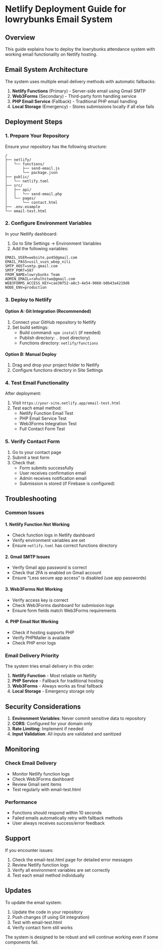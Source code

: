 # Netlify Deployment Guide for lowrybunks Email System

## Overview
This guide explains how to deploy the lowrybunks attendance system with working email functionality on Netlify hosting.

## Email System Architecture

The system uses multiple email delivery methods with automatic fallbacks:

1. **Netlify Functions** (Primary) - Server-side email using Gmail SMTP
2. **Web3Forms** (Secondary) - Third-party form handling service
3. **PHP Email Service** (Fallback) - Traditional PHP email handling
4. **Local Storage** (Emergency) - Stores submissions locally if all else fails

## Deployment Steps

### 1. Prepare Your Repository

Ensure your repository has the following structure:
```
/
├── netlify/
│   └── functions/
│       ├── send-email.js
│       └── package.json
├── public/
│   └── netlify.toml
├── src/
│   ├── api/
│   │   └── send-email.php
│   └── pages/
│       └── contact.html
├── .env.example
└── email-test.html
```

### 2. Configure Environment Variables

In your Netlify dashboard:

1. Go to Site Settings → Environment Variables
2. Add the following variables:

```
EMAIL_USER=website.po45@gmail.com
EMAIL_PASS=usil_vuzn_wbep_nili
SMTP_HOST=smtp.gmail.com
SMTP_PORT=587
FROM_NAME=lowrybunks Team
ADMIN_EMAIL=rahulhitwo@gmail.com
WEB3FORMS_ACCESS_KEY=cae30f52-a8c3-4e54-9060-b0b43a4219d6
NODE_ENV=production
```

### 3. Deploy to Netlify

#### Option A: Git Integration (Recommended)
1. Connect your GitHub repository to Netlify
2. Set build settings:
   - Build command: `npm install` (if needed)
   - Publish directory: `.` (root directory)
   - Functions directory: `netlify/functions`

#### Option B: Manual Deploy
1. Drag and drop your project folder to Netlify
2. Configure functions directory in Site Settings

### 4. Test Email Functionality

After deployment:

1. Visit `https://your-site.netlify.app/email-test.html`
2. Test each email method:
   - Netlify Function Email Test
   - PHP Email Service Test
   - Web3Forms Integration Test
   - Full Contact Form Test

### 5. Verify Contact Form

1. Go to your contact page
2. Submit a test form
3. Check that:
   - Form submits successfully
   - User receives confirmation email
   - Admin receives notification email
   - Submission is stored (if Firebase is configured)

## Troubleshooting

### Common Issues

#### 1. Netlify Function Not Working
- Check function logs in Netlify dashboard
- Verify environment variables are set
- Ensure `netlify.toml` has correct functions directory

#### 2. Gmail SMTP Issues
- Verify Gmail app password is correct
- Check that 2FA is enabled on Gmail account
- Ensure "Less secure app access" is disabled (use app passwords)

#### 3. Web3Forms Not Working
- Verify access key is correct
- Check Web3Forms dashboard for submission logs
- Ensure form fields match Web3Forms requirements

#### 4. PHP Email Not Working
- Check if hosting supports PHP
- Verify PHPMailer is available
- Check PHP error logs

### Email Delivery Priority

The system tries email delivery in this order:

1. **Netlify Function** - Most reliable on Netlify
2. **PHP Service** - Fallback for traditional hosting
3. **Web3Forms** - Always works as final fallback
4. **Local Storage** - Emergency storage only

## Security Considerations

1. **Environment Variables**: Never commit sensitive data to repository
2. **CORS**: Configured for your domain only
3. **Rate Limiting**: Implement if needed
4. **Input Validation**: All inputs are validated and sanitized

## Monitoring

### Check Email Delivery
- Monitor Netlify function logs
- Check Web3Forms dashboard
- Review Gmail sent items
- Test regularly with email-test.html

### Performance
- Functions should respond within 10 seconds
- Failed emails automatically retry with fallback methods
- User always receives success/error feedback

## Support

If you encounter issues:

1. Check the email-test.html page for detailed error messages
2. Review Netlify function logs
3. Verify all environment variables are set correctly
4. Test each email method individually

## Updates

To update the email system:

1. Update the code in your repository
2. Push changes (if using Git integration)
3. Test with email-test.html
4. Verify contact form still works

The system is designed to be robust and will continue working even if some components fail.
